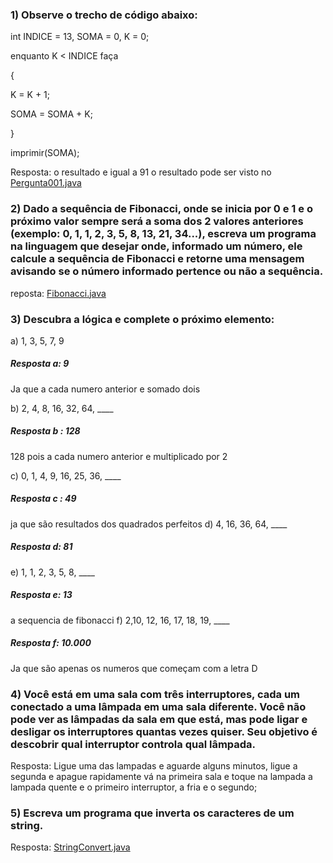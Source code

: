 ### 1) Observe o trecho de código abaixo:

int INDICE = 13, SOMA = 0, K = 0;

enquanto K < INDICE faça

{

K = K + 1;

SOMA = SOMA + K;

}

imprimir(SOMA);

Resposta: o resultado e igual a 91 o resultado pode ser visto no [Pergunta001.java]()


### 2) Dado a sequência de Fibonacci, onde se inicia por 0 e 1 e o próximo valor sempre será a soma dos 2 valores anteriores (exemplo: 0, 1, 1, 2, 3, 5, 8, 13, 21, 34...), escreva um programa na linguagem que desejar onde, informado um número, ele calcule a sequência de Fibonacci e retorne uma mensagem avisando se o número informado pertence ou não a sequência.
  reposta: [Fibonacci.java]()
### 3) Descubra a lógica e complete o próximo elemento:


a) 1, 3, 5, 7, 9
##### Resposta a: 9
   Ja que a cada numero anterior e somado dois 

b) 2, 4, 8, 16, 32, 64, ____
##### Resposta b : 128
  128 pois a cada numero anterior e multiplicado por 2

c) 0, 1, 4, 9, 16, 25, 36, ____
##### Resposta c : 49 
 ja que são resultados dos quadrados perfeitos
d) 4, 16, 36, 64, ____
##### Resposta d: 81

e) 1, 1, 2, 3, 5, 8, ____
##### Resposta e: 13 
a sequencia de fibonacci
f) 2,10, 12, 16, 17, 18, 19, ____
##### Resposta f: 10.000
Ja que são apenas os numeros que começam com a letra D

### 4) Você está em uma sala com três interruptores, cada um conectado a uma lâmpada em uma sala diferente. Você não pode ver as lâmpadas da sala em que está, mas pode ligar e desligar os interruptores quantas vezes quiser. Seu objetivo é descobrir qual interruptor controla qual lâmpada.
 Resposta: Ligue uma das lampadas e aguarde alguns minutos, ligue a segunda e apague rapidamente vá na primeira sala e toque na lampada
a lampada quente e o primeiro interruptor,  a fria e o segundo;

### 5) Escreva um programa que inverta os caracteres de um string.
Resposta: [StringConvert.java]()